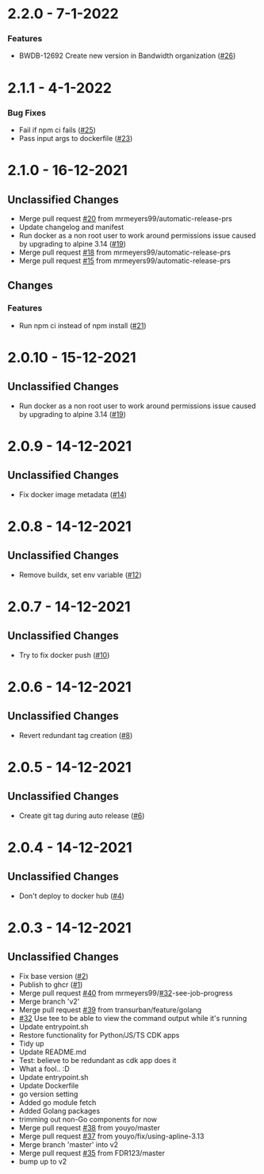 # 2.2.0 - 7-1-2022
### Features
    
- BWDB-12692 Create new version in Bandwidth organization ([#26](https://github.com/Bandwidth/aws-cdk-github-actions/issues26))

# 2.1.1 - 4-1-2022
### Bug Fixes
    
- Fail if npm ci fails ([#25](https://github.com/mrmeyers99/aws-cdk-github-actions/issues25))
- Pass input args to dockerfile ([#23](https://github.com/mrmeyers99/aws-cdk-github-actions/issues23))

# 2.1.0 - 16-12-2021

## Unclassified Changes

- Merge pull request [#20](https://github.com/mrmeyers99/aws-cdk-github-actions/issues20) from mrmeyers99/automatic-release-prs
- Update changelog and manifest
- Run docker as a non root user to work around permissions issue caused by upgrading to alpine 3.14 ([#19](https://github.com/mrmeyers99/aws-cdk-github-actions/issues19))
- Merge pull request [#18](https://github.com/mrmeyers99/aws-cdk-github-actions/issues18) from mrmeyers99/automatic-release-prs
- Merge pull request [#15](https://github.com/mrmeyers99/aws-cdk-github-actions/issues15) from mrmeyers99/automatic-release-prs

## Changes

### Features
    
- Run npm ci instead of npm install ([#21](https://github.com/mrmeyers99/aws-cdk-github-actions/issues21))

# 2.0.10 - 15-12-2021

## Unclassified Changes

- Run docker as a non root user to work around permissions issue caused by upgrading to alpine 3.14 ([#19](https://github.com/mrmeyers99/aws-cdk-github-actions/issues19))

# 2.0.9 - 14-12-2021

## Unclassified Changes

- Fix docker image metadata ([#14](https://github.com/mrmeyers99/aws-cdk-github-actions/issues14))

# 2.0.8 - 14-12-2021

## Unclassified Changes

- Remove buildx, set env variable ([#12](https://github.com/mrmeyers99/aws-cdk-github-actions/issues12))

# 2.0.7 - 14-12-2021

## Unclassified Changes

- Try to fix docker push ([#10](https://github.com/mrmeyers99/aws-cdk-github-actions/issues10))

# 2.0.6 - 14-12-2021

## Unclassified Changes

- Revert redundant tag creation ([#8](https://github.com/mrmeyers99/aws-cdk-github-actions/issues8))

# 2.0.5 - 14-12-2021

## Unclassified Changes

- Create git tag during auto release ([#6](https://github.com/mrmeyers99/aws-cdk-github-actions/issues6))

# 2.0.4 - 14-12-2021

## Unclassified Changes

- Don't deploy to docker hub ([#4](https://github.com/mrmeyers99/aws-cdk-github-actions/issues4))

# 2.0.3 - 14-12-2021

## Unclassified Changes

- Fix base version ([#2](https://github.com/mrmeyers99/aws-cdk-github-actions/issues2))
- Publish to ghcr ([#1](https://github.com/mrmeyers99/aws-cdk-github-actions/issues1))
- Merge pull request [#40](https://github.com/mrmeyers99/aws-cdk-github-actions/issues40) from mrmeyers99/[#32](https://github.com/mrmeyers99/aws-cdk-github-actions/issues32)-see-job-progress
- Merge branch 'v2'
- Merge pull request [#39](https://github.com/mrmeyers99/aws-cdk-github-actions/issues39) from transurban/feature/golang
- [#32](https://github.com/mrmeyers99/aws-cdk-github-actions/issues32) Use tee to be able to view the command output while it's running
- Update entrypoint.sh
- Restore functionality for Python/JS/TS CDK apps
- Tidy up
- Update README.md
- Test: believe to be redundant as cdk app does it
- What a fool..  :D
- Update entrypoint.sh
- Update Dockerfile
- go version setting
- Added go module fetch
- Added Golang packages
- trimming out non-Go components for now
- Merge pull request [#38](https://github.com/mrmeyers99/aws-cdk-github-actions/issues38) from youyo/master
- Merge pull request [#37](https://github.com/mrmeyers99/aws-cdk-github-actions/issues37) from youyo/fix/using-apline-3.13
- Merge branch 'master' into v2
- Merge pull request [#35](https://github.com/mrmeyers99/aws-cdk-github-actions/issues35) from FDR123/master
- bump up to v2

